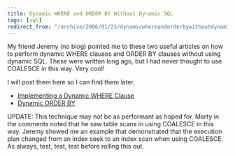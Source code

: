 ```yaml
---
title: Dynamic WHERE and ORDER BY Without Dynamic SQL
tags: [sql]
redirect_from: "/archive/2006/01/25/dynamicwhereandorderbywithoutdynamicsql.aspx/"
---
```


My friend Jeremy (no blog) pointed me to these two useful articles on
how to perform dynamic WHERE clauses and ORDER BY clauses without using
dynamic SQL. These were written long ago, but I had never thought to use
COALESCE in this way. Very cool!

I will post them here so I can find them later.

-   [Implementing a Dynamic WHERE Clause](http://www.sqlteam.com/item.asp?ItemID=2077)
-   [Dynamic ORDER BY](http://www.sqlteam.com/item.asp?ItemID=2209)

UPDATE: This technique may not be as performant as hoped for. Marty in
the comments noted that he saw table scans in using COALESCE in this
way. Jeremy showed me an example that demonstrated that the execution
plan changed from an index seek to an index scan when using COALESCE. As
always, test, test, test before rolling this out.


